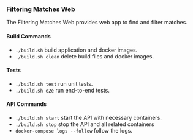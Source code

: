 ### Filtering Matches Web

The Filtering Matches Web provides web app to find and filter matches.

#### Build Commands

- `./build.sh` build application and docker images.
- `./build.sh clean` delete build files and docker images.

#### Tests

- `./build.sh test` run unit tests.
- `./build.sh e2e` run end-to-end tests.

#### API Commands

- `./build.sh start` start the API with necessary containers. 
- `./build.sh stop` stop the API and all related containers 
- `docker-compose logs --follow` follow the logs.
